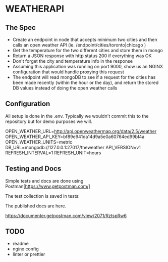 # WEATHERAPI

## The Spec

* Create an endpoint in node that accepts minimum two cities and then calls an open weather API (ie. /endpoint/cities/toronto|chicago )
* Get the temperature for the two different cities and store them in mongo
* Return a JSON response with http status 200 if everything was OK
* Don't forget the city and temperature info in the response
* Assuming this application was running on port 9000, show us an NGINX configuration that would handle proxying this request
* The endpoint will read mongoDB to see if a request for the cities has been made recently (within the hour or the day), and return the stored DB values instead of doing the open weather calls

## Configuration

All setup is done in the .env. Typically we wouldn't commit this to the repository but for demo purposes we will.

OPEN_WEATHER_URL=http://api.openweathermap.org/data/2.5/weather
OPEN_WEATHER_API_KEY=bf89e941da14d9a5e0a60764ed99bf4a
OPEN_WEATHER_UNITS=metric
DB_URL=mongodb://127.0.0.1:27017/theweather
API_VERSION=v1
REFRESH_INTERVAL=1
REFRESH_UNIT=hours

## Testing and Docs

Simple tests and docs are done using Postman[https://www.getpostman.com/]

The test collection is saved in tests:

The published docs are here.

https://documenter.getpostman.com/view/2071/RztspRw6



## TODO

* readme
* nginx config
* linter or prettier